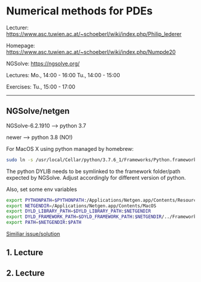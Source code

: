 # Numerical methods for PDEs

Lecturer: <https://www.asc.tuwien.ac.at/~schoeberl/wiki/index.php/Philip_lederer>

Homepage: <https://www.asc.tuwien.ac.at/~schoeberl/wiki/index.php/Numpde20>

NGSolve: <https://ngsolve.org/>

Lectures:   Mo., 14:00 - 16:00
            Tu., 14:00 - 15:00

Exercises:  Tu., 15:00 - 17:00

---

## NGSolve/netgen

NGSolve-6.2.1910 --> python 3.7

newer --> python 3.8 (NO!)

For MacOS X using python managed by homebrew:

```bash
sudo ln -s /usr/local/Cellar/python/3.7.6_1/Frameworks/Python.framework/Versions/3.7/lib/libpython3.7m.dylib /Library/Frameworks/Python.framework/Versions/3.7/Python
```

The python DYLIB needs to be symlinked to the framework folder/path expected by NGSolve.
Adjust accordingly for different version of python.

Also, set some env variables

```bash
export PYTHONPATH=$PYTHONPATH:/Applications/Netgen.app/Contents/Resources/lib/python3.7/site-packages:.
export NETGENDIR=/Applications/Netgen.app/Contents/MacOS
export DYLD_LIBRARY_PATH=$DYLD_LIBRARY_PATH:$NETGENDIR
export DYLD_FRAMEWORK_PATH=$DYLD_FRAMEWORK_PATH:$NETGENDIR/../Frameworks
export PATH=$NETGENDIR:$PATH
```

[Similiar issue/solution](https://ngsolve.org/forum/ngspy-forum/163-macos-installation-frameworks-path-missing-at-ngsolve-6-2-1804-dmg)

## 1. Lecture

## 2. Lecture
